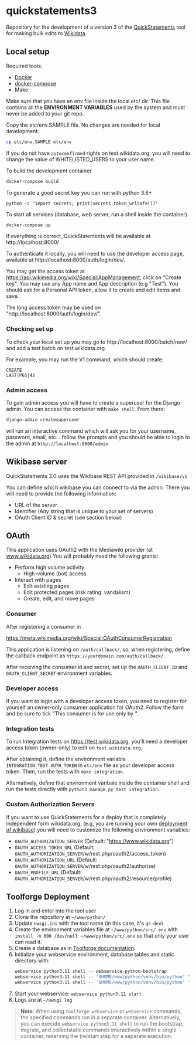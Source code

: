 # quickstatements3

Repository for the development of a version 3 of the [QuickStatements](https://www.wikidata.org/wiki/Help:QuickStatements) tool for making bulk edits to [Wikidata](https://www.wikidata.org).

## Local setup

Required tools:

* [Docker](https://docs.docker.com/engine/install/)
* [docker-compose](https://docs.docker.com/compose/install/)
* Make

Make sure that you have an env file inside the local etc/ dir.
This file contains all the **ENVIRONMENT VARIABLES** used by the system and must never be added to your git repo.

Copy the etc/env.SAMPLE file. No changes are needed for local development:

```bash
cp etc/env.SAMPLE etc/env
```
If you do not have `autoconfirmed` rights on test.wikidata.org, you will need to change the value of WHITELISTED_USERS to your user name.

To build the development container

```bash
docker-compose build
```

To generate a good secret key you can run with python 3.6+

```
python -c "import secrets; print(secrets.token_urlsafe())"
```

To start all services (database, web server, run a shell inside the container)

```bash
docker-compose up
```

If everything is correct, QuickStatements will be available at http://localhost:8000/

To authenticate it locally, you will need to use the developer access page, available at http://localhost:8000/auth/login/dev/.

You may get the access token at https://api.wikimedia.org/wiki/Special:AppManagement, click on "Create key". You may use any App name and App description (e.g "Test"). You should ask for a Personal API token, allow it to create and edit items and save. 

The long access token may be used on "http://localhost:8000/auth/login/dev/".

### Checking set up

To check your local set up you may go to http://localhost:8000/batch/new/ and add a test batch on test.wikidata.org. 

For example, you may run the V1 command, which should create:

```
CREATE
LAST|P65|42
```

### Admin access 

To gain admin access you will have to create a superuser for the Django admin. You can access the container with `make shell`. From there:

```bash
django-admin createsuperuser
```
will run an interactive command which will ask you for your username, password, email, etc... follow the prompts and you should be able to login to the admin at `http://localhost:8000/admin`


## Wikibase server

QuickStatements 3.0 uses the Wikibase REST API provided in `/wikibase/v1`

You can define which wikibase you can connect to via the admin. There you will need to provide the following information:

 - URL of the server
 - Identifier (Any string that is unique to your set of servers)
 - OAuth Client ID & secret (see section below)

## OAuth

This application uses OAuth2 with the Mediawiki provider (at www.wikidata.org)
You will probably need the following grants:

* Perform high volume activity
  * High-volume (bot) access
* Interact with pages
  * Edit existing pages
  * Edit protected pages (risk rating: vandalism)
  * Create, edit, and move pages


### Consumer

After registering a consumer in

<https://meta.wikimedia.org/wiki/Special:OAuthConsumerRegistration>

This application is listening on `/auth/callback/`, so, when registering, define the callback endpoint as `https://yourdomain.com/auth/callback/`.

After receiving the consumer id and secret, set up the `OAUTH_CLIENT_ID` and `OAUTH_CLIENT_SECRET` environment variables.

### Developer access

If you want to login with a developer access token, you need to register for yourself an owner-only consumer application for OAuth2.
Follow the form and be sure to tick "This consumer is for use only by <YOUR USERNAME>".

### Integration tests

To run Integration tests on https://test.wikidata.org, you'll need a developer access token (owner-only) to edit on `test.wikidata.org`.

After obtaining it, define the environment variable `INTEGRATION_TEST_AUTH_TOKEN` in `etc/env` file as your developer access token.
Then, run the tests with `make integration`.

Alternatively, define that environment varibale inside the container shell and run the tests directly with `python3 manage.py test integration`.

### Custom Authorization Servers

If you want to use QuickStatements for a deploy that is completely independent form wikidata.org, (e.g, you are running your own [deployment of wikibase](https://wikiba.se/)) you will need to customize the following environment variables:

 - `OAUTH_AUTHORIZATION_SERVER` (Default: "https://www.wikidata.org")
 - `OAUTH_ACCESS_TOKEN_URL`     (Default: `OAUTH_AUTHORIZATION_SERVER`/w/rest.php/oauth2/access_token)
 - `OAUTH_AUTHORIZATION_URL`     (Default: `OAUTH_AUTHORIZATION_SERVER`/w/rest.php/oauth2/authorize)
 - `OAUTH_PROFILE_URL`          (Default: `OAUTH_AUTHORIZATION_SERVER`/w/rest.php/oauth2/resource/profile)


## Toolforge Deployment

1. Log in and enter into the tool user
2. Clone the repository at `~/www/python/`
3. Update `uwsgi.ini` with the tool name (in this case, it's `qs-dev`)
4. Create the environment variables file at `~/www/python/src/.env` with `install -m 600 /dev/null ~/www/python/src/.env` so that only your user can read it.
5. Create a database as in [Toolforge documentation](https://wikitech.wikimedia.org/wiki/Help:Toolforge/ToolsDB#Steps_to_create_a_user_database).
6. Initialize your webservice environment, database tables and static directory with:
   ```bash
   webservice python3.11 shell -- webservice-python-bootstrap
   webservice python3.11 shell -- '$HOME/www/python/venv/bin/python' '$HOME/www/python/src/manage.py' migrate
   webservice python3.11 shell -- '$HOME/www/python/venv/bin/python' '$HOME/www/python/src/manage.py' collectstatic --noinput
   ```
7. Start your webservice: `webservice python3.11 start`
8. Logs are at `~/uwsgi.log`

> **Note**: When using `toolforge webservice` or `webservice` commands, the specified commands run in a separate container. Alternatively, you can execute `webservice python3.11 shell` to run the bootstrap, migrate, and collectstatic commands interactively within a single container, reserving the (re)start step for a separate execution.
